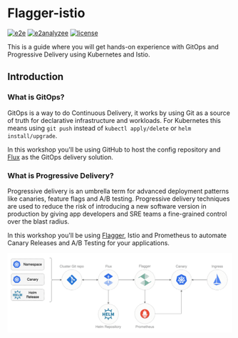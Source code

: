# Flagger-istio

[![e2e](https://github.com/seifrajhi/Flagger-istio/workflows/e2e/badge.svg)](https://github.com/seifrajhi/Flagger-istio/actions)
[![e2analyzee](https://github.com/seifrajhi/Flagger-istio/workflows/analyze/badge.svg)](https://github.com/seifrajhi/Flagger-istio/actions)
[![license](https://img.shields.io/github/license/seifrajhi/Flagger-istio.svg)](https://github.com/seifrajhi/Flagger-istio/blob/main/LICENSE)

This is a guide where you will get hands-on experience with GitOps and
Progressive Delivery using Kubernetes and Istio.

## Introduction

### What is GitOps?

GitOps is a way to do Continuous Delivery, it works by using Git as a source of truth
for declarative infrastructure and workloads.
For Kubernetes this means using `git push` instead of `kubectl apply/delete` or `helm install/upgrade`.

In this workshop you'll be using GitHub to host the config repository and [Flux](https://fluxcd.io)
as the GitOps delivery solution.

### What is Progressive Delivery?

Progressive delivery is an umbrella term for advanced deployment patterns like canaries, feature flags and A/B testing.
Progressive delivery techniques are used to reduce the risk of introducing a new software version in production
by giving app developers and SRE teams a fine-grained control over the blast radius.

In this workshop you'll be using [Flagger](https://flagger.app), Istio and Prometheus to automate
Canary Releases and A/B Testing for your applications.

![Progressive Delivery GitOps Pipeline](/docs/images/flux-flagger-gitops.png)
